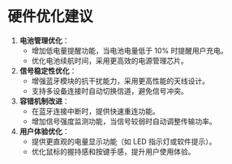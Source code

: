 # 硬件优化建议

1. **电池管理优化**：
   - 增加低电量提醒功能，当电池电量低于 10% 时提醒用户充电。
   - 优化电池续航时间，采用更高效的电源管理芯片。
2. **信号稳定性优化**：
   - 增强蓝牙模块的抗干扰能力，采用更高性能的天线设计。
   - 支持多设备连接时自动切换信道，避免信号冲突。
3. **容错机制改进**：
   - 在蓝牙连接中断时，提供快速重连功能。
   - 增加信号强度监测功能，当信号较弱时自动调整传输功率。
4. **用户体验优化**：
   - 提供更直观的电量显示功能（如 LED 指示灯或软件提示）。
   - 优化鼠标的握持感和按键手感，提升用户使用体验。